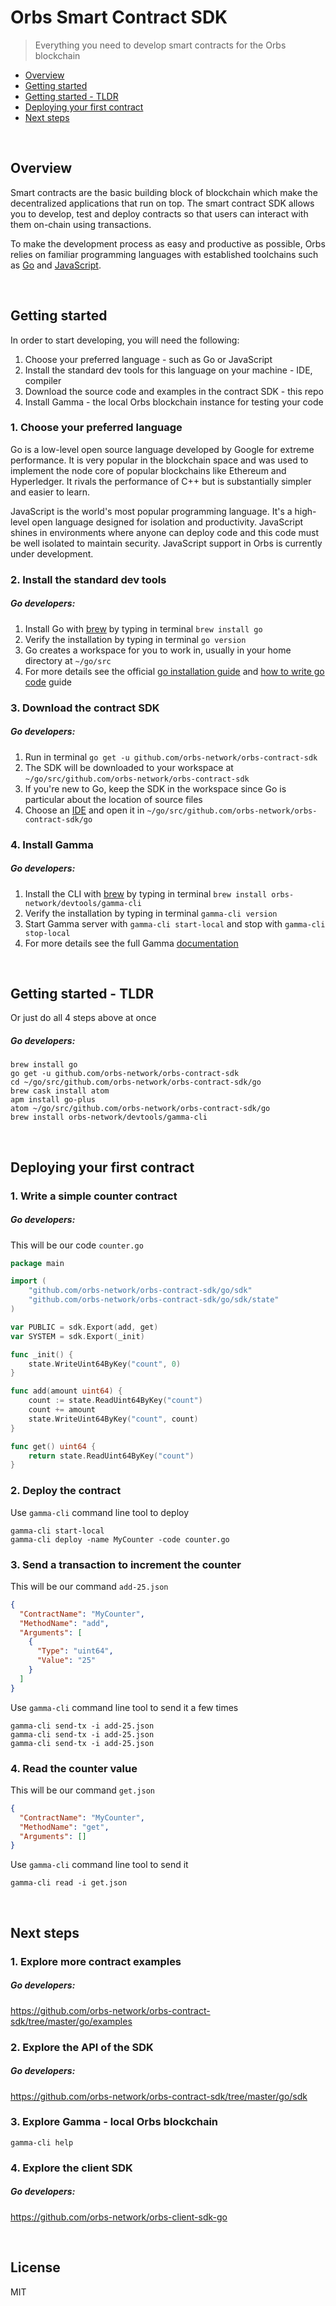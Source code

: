 # Orbs Smart Contract SDK

> Everything you need to develop smart contracts for the Orbs blockchain

* [Overview](#Overview)
* [Getting started](#Getting-started)
* [Getting started - TLDR](#Getting-started---TLDR)
* [Deploying your first contract](#Deploying-your-first-contract)
* [Next steps](#Next-steps)

&nbsp;
## Overview

Smart contracts are the basic building block of blockchain which make the decentralized applications that run on top. The smart contract SDK allows you to develop, test and deploy contracts so that users can interact with them on-chain using transactions.

To make the development process as easy and productive as possible, Orbs relies on familiar programming languages with established toolchains such as [Go](https://en.wikipedia.org/wiki/Go_(programming_language)) and [JavaScript](https://en.wikipedia.org/wiki/JavaScript).

&nbsp;
## Getting started

In order to start developing, you will need the following:

1. Choose your preferred language - such as Go or JavaScript
2. Install the standard dev tools for this language on your machine - IDE, compiler
3. Download the source code and examples in the contract SDK - this repo 
4. Install Gamma - the local Orbs blockchain instance for testing your code

### 1. Choose your preferred language

Go is a low-level open source language developed by Google for extreme performance. It is very popular in the blockchain space and was used to implement the node core of popular blockchains like Ethereum and Hyperledger. It rivals the performance of C++ but is substantially simpler and easier to learn.

JavaScript is the world's most popular programming language. It's a high-level open language designed for isolation and productivity. JavaScript shines in environments where anyone can deploy code and this code must be well isolated to maintain security. JavaScript support in Orbs is currently under development.

### 2. Install the standard dev tools

##### Go developers:

1. Install Go with [brew](https://brew.sh/) by typing in terminal `brew install go`
2. Verify the installation by typing in terminal `go version`
3. Go creates a workspace for you to work in, usually in your home directory at `~/go/src`
4. For more details see the official [go installation guide](https://golang.org/doc/install) and [how to write go code](https://golang.org/doc/code.html) guide

### 3. Download the contract SDK

##### Go developers:

1. Run in terminal `go get -u github.com/orbs-network/orbs-contract-sdk`
2. The SDK will be downloaded to your workspace at `~/go/src/github.com/orbs-network/orbs-contract-sdk`
3. If you're new to Go, keep the SDK in the workspace since Go is particular about the location of source files
4. Choose an [IDE](https://golang.org/doc/editors.html) and open it in `~/go/src/github.com/orbs-network/orbs-contract-sdk/go`

### 4. Install Gamma

##### Go developers:

1. Install the CLI with [brew](https://brew.sh/) by typing in terminal `brew install orbs-network/devtools/gamma-cli`
2. Verify the installation by typing in terminal `gamma-cli version`
3. Start Gamma server with `gamma-cli start-local` and stop with `gamma-cli stop-local`
4. For more details see the full Gamma [documentation](GAMMA.md)

&nbsp;
## Getting started - TLDR

Or just do all 4 steps above at once

##### Go developers:

```
brew install go
go get -u github.com/orbs-network/orbs-contract-sdk
cd ~/go/src/github.com/orbs-network/orbs-contract-sdk/go
brew cask install atom
apm install go-plus
atom ~/go/src/github.com/orbs-network/orbs-contract-sdk/go
brew install orbs-network/devtools/gamma-cli
```

&nbsp;
## Deploying your first contract

### 1. Write a simple counter contract

##### Go developers:

This will be our code `counter.go`

```go
package main

import (
    "github.com/orbs-network/orbs-contract-sdk/go/sdk"
    "github.com/orbs-network/orbs-contract-sdk/go/sdk/state"
)

var PUBLIC = sdk.Export(add, get)
var SYSTEM = sdk.Export(_init)

func _init() {
    state.WriteUint64ByKey("count", 0)
}

func add(amount uint64) {
    count := state.ReadUint64ByKey("count")
    count += amount
    state.WriteUint64ByKey("count", count)
}

func get() uint64 {
    return state.ReadUint64ByKey("count")
}
```

### 2. Deploy the contract

Use `gamma-cli` command line tool to deploy

```
gamma-cli start-local
gamma-cli deploy -name MyCounter -code counter.go
```

### 3. Send a transaction to increment the counter

This will be our command `add-25.json` 

```json
{
  "ContractName": "MyCounter",
  "MethodName": "add",
  "Arguments": [
    {
      "Type": "uint64",
      "Value": "25"
    }
  ]
}
```

Use `gamma-cli` command line tool to send it a few times

```
gamma-cli send-tx -i add-25.json
gamma-cli send-tx -i add-25.json
gamma-cli send-tx -i add-25.json
```

### 4. Read the counter value

This will be our command `get.json`

```json
{
  "ContractName": "MyCounter",
  "MethodName": "get",
  "Arguments": []
}
```

Use `gamma-cli` command line tool to send it

```
gamma-cli read -i get.json
```

&nbsp;
## Next steps

### 1. Explore more contract examples

##### Go developers:

https://github.com/orbs-network/orbs-contract-sdk/tree/master/go/examples

### 2. Explore the API of the SDK

##### Go developers:

https://github.com/orbs-network/orbs-contract-sdk/tree/master/go/sdk

### 3. Explore Gamma - local Orbs blockchain

```
gamma-cli help
```

### 4. Explore the client SDK

##### Go developers:

https://github.com/orbs-network/orbs-client-sdk-go

&nbsp;
## License

MIT
